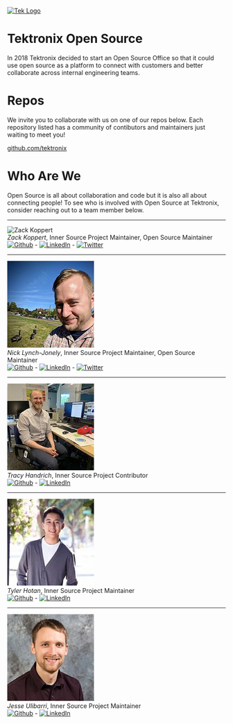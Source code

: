 [![Tek Logo](https://tektronix.github.io/media/tek-logoFull.png)](https://www.tek.com)
# Tektronix Open Source

In 2018 Tektronix decided to start an Open Source Office so that it could use open source as a platform to connect with customers and better collaborate across internal engineering teams.

# Repos
We invite you to collaborate with us on one of our repos below. Each repository listed has a community of contibutors and maintainers just waiting to meet you!

[github.com/tektronix](https://github.com/tektronix)

# Who Are We

Open Source is all about collaboration and code but it is also all about connecting people! To see who is involved with Open Source at Tektronix, consider reaching out to a team member below.

----

![Zack Koppert](https://en.gravatar.com/userimage/19250342/8fbd1a13e33a53a414e75458aaba483d.jpg?size=200)  
*Zack Koppert*, Inner Source Project Maintainer, Open Source Maintainer  
[![Github](https://img.shields.io/badge/github-zkoppert-&?labelColor=006281&colorB=3E434A&logo=github)](https://github.com/zkoppert/) - [![LinkedIn](https://img.shields.io/badge/LinkedIn-&?labelColor=006281&colorB=3E434A&logo=linkedin)](https://www.linkedin.com/in/zack-koppert/) - [![Twitter](https://img.shields.io/badge/twitter-ZacheryK89-&?labelColor=006281&colorB=3E434A&logo=twitter)](https://twitter.com/ZacheryK89)

----

![Nick Lynch-Jonely](./media/nicklynchjonely.jpg)  
*Nick Lynch-Jonely*, Inner Source Project Maintainer, Open Source Maintainer  
[![Github](https://img.shields.io/badge/github-nlynchjo-&?labelColor=006281&colorB=3E434A&logo=github)](https://github.com/nlynchjo/) - [![LinkedIn](https://img.shields.io/badge/LinkedIn-&?labelColor=006281&colorB=3E434A&logo=linkedin)](https://www.linkedin.com/in/nick-lynch-jonely-059399b/) - [![Twitter](https://img.shields.io/badge/twitter-nicknotbender-&?labelColor=006281&colorB=3E434A&logo=twitter)](https://twitter.com/nicknotbender)

----

![Tracy Handrich](./media/tracyhandrich.jpg)  
*Tracy Handrich*, Inner Source Project Contributor  
[![Github](https://img.shields.io/badge/github-tracyinspace-&?labelColor=006281&colorB=3E434A&logo=github)](https://github.com/tracyinspace/) - [![LinkedIn](https://img.shields.io/badge/LinkedIn-&?labelColor=006281&colorB=3E434A&logo=linkedin)](https://www.linkedin.com/in/tracy-handrich-606240173/) 

----

![Tyler Hotan](./media/tylerhotan.jpg)  
*Tyler Hotan*, Inner Source Project Maintainer  
[![Github](https://img.shields.io/badge/github-tylerhotan-&?labelColor=006281&colorB=3E434A&logo=github)](https://github.com/tylerhotan/) - [![LinkedIn](https://img.shields.io/badge/LinkedIn-&?labelColor=006281&colorB=3E434A&logo=linkedin)](https://www.linkedin.com/in/tylerhotan/) 

----

![Jesse Ulibarri](./media/jesseulibarri.jpg)  
*Jesse Ulibarri*, Inner Source Project Maintainer  
[![Github](https://img.shields.io/badge/github-ulibarje-&?labelColor=006281&colorB=3E434A&logo=github)](https://github.com/ulibarje/) - [![LinkedIn](https://img.shields.io/badge/LinkedIn-&?labelColor=006281&colorB=3E434A&logo=linkedin)](https://www.linkedin.com/in/jesse-ulibarri/) 

